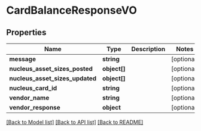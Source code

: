 # CardBalanceResponseVO

## Properties
Name | Type | Description | Notes
------------ | ------------- | ------------- | -------------
**message** | **string** |  | [optional] 
**nucleus_asset_sizes_posted** | **object[]** |  | [optional] 
**nucleus_asset_sizes_updated** | **object[]** |  | [optional] 
**nucleus_card_id** | **string** |  | [optional] 
**vendor_name** | **string** |  | [optional] 
**vendor_response** | **object** |  | [optional] 

[[Back to Model list]](../README.md#documentation-for-models) [[Back to API list]](../README.md#documentation-for-api-endpoints) [[Back to README]](../README.md)


